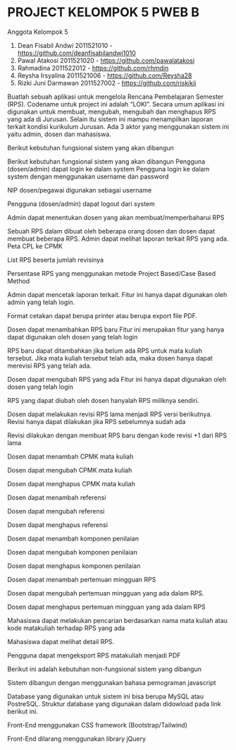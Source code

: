 # PROJECT KELOMPOK 5 PWEB B


Anggota Kelompok 5

1. Dean Fisabil Andwi 2011521010 - https://github.com/deanfisabilandwi1010
2. Pawal Atakosi 2011521020 - https://github.com/pawalatakosi
3. Rahmadina 2011522012 - https://github.com/rhmdin
4. Reysha Irsyalina 2011521006 - https://github.com/Reysha28
5. Rizki Juni Darmawan 2011527002 - https://github.com/riskikii

Buatlah sebuah aplikasi untuk mengelola Rencana Pembelajaran Semester (RPS). Codename untuk project ini adalah “LOKI”. Secara umum aplikasi ini digunakan untuk membuat, mengubah, mengubah dan menghapus RPS yang ada di Jurusan. Selain itu sistem ini mampu menampilkan laporan terkait kondisi kurikulum Jurusan. Ada 3 aktor yang menggunakan sistem ini yaitu admin, dosen dan mahasiswa.

Berikut kebutuhan fungsional sistem yang akan dibangun

Berikut kebutuhan fungsional sistem yang akan dibangun
Pengguna (dosen/admin) dapat login ke dalam system
Pengguna login ke dalam system dengan menggunakan username dan password

NIP dosen/pegawai digunakan sebagai username

Pengguna (dosen/admin) dapat logout dari system

Admin dapat menentukan dosen yang akan membuat/memperbaharui RPS

Sebuah RPS dalam dibuat oleh beberapa orang dosen dan dosen dapat membuat beberapa RPS.
Admin dapat melihat laporan terkait RPS yang ada.
Peta CPL ke CPMK

List RPS beserta jumlah revisinya

Persentase RPS yang menggunakan metode Project Based/Case Based Method

Admin dapat mencetak laporan terkait.
Fitur ini hanya dapat digunakan oleh admin yang telah login.

Format cetakan dapat berupa printer atau berupa export file PDF.

Dosen dapat menambahkan RPS baru
Fitur ini merupakan fitur yang hanya dapat digunakan oleh dosen yang telah login

RPS baru dapat ditambahkan jika belum ada RPS untuk mata kuliah tersebut. Jika mata kuliah tersebut telah ada, maka dosen hanya dapat merevisi RPS yang telah ada.

Dosen dapat mengubah RPS yang ada
Fitur ini hanya dapat digunakan oleh dosen yang telah login

RPS yang dapat diubah oleh dosen hanyalah RPS miliknya sendiri.

Dosen dapat melakukan revisi RPS lama menjadi RPS versi berikutnya.
Revisi hanya dapat dilakukan jika RPS sebelumnya sudah ada

Revisi dilakukan dengan membuat RPS baru dengan kode revisi +1 dari RPS lama

Dosen dapat menambah CPMK mata kuliah

Dosen dapat mengubah CPMK mata kuliah

Dosen dapat menghapus CPMK mata kuliah

Dosen dapat menambah referensi

Dosen dapat mengubah referensi

Dosen dapat menghapus referensi

Dosen dapat menambah komponen penilaian

Dosen dapat mengubah komponen penilaian

Dosen dapat menghapus komponen penilaian

Dosen dapat menambah pertemuan mingguan RPS

Dosen dapat mengubah pertemuan mingguan yang ada dalam RPS.

Dosen dapat menghapus pertemuan mingguan yang ada dalam RPS

Mahasiswa dapat melakukan pencarian berdasarkan nama mata kuliah atau kode matakuliah terhadap RPS yang ada

Mahasiswa dapat melihat detail RPS.

Pengguna dapat mengeksport RPS matakuliah menjadi PDF

Berikut ini adalah kebutuhan non-fungsional sistem yang dibangun

Sistem dibangun dengan menggunakan bahasa pemograman javascript

Database yang digunakan untuk sistem ini bisa berupa MySQL atau PostreSQL. Struktur database yang digunakan dalam didowload pada link berikut ini.

Front-End menggunakan CSS framework (Bootstrap/Tailwind)

Front-End dilarang menggunakan library jQuery
